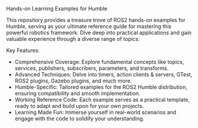 Hands-on Learning Examples for Humble

This repository provides a treasure trove of ROS2 hands-on examples for Humble, serving as your ultimate reference guide for mastering this powerful robotics framework. Dive deep into practical applications and gain valuable experience through a diverse range of topics:

Key Features:
  - Comprehensive Coverage: Explore fundamental concepts like topics, services, publishers, subscribers, parameters, and transforms.
  - Advanced Techniques: Delve into timers, action clients & servers, GTest, ROS2 plugins, Gazebo plugins, and much more.
  - Humble-Specific: Tailored examples for the ROS2 Humble distribution, ensuring compatibility and smooth implementation.
  - Working Reference Code: Each example serves as a practical template, ready to adapt and build upon for your own projects.
  - Learning Made Fun: Immerse yourself in real-world scenarios and engage with the code to solidify your understanding.
